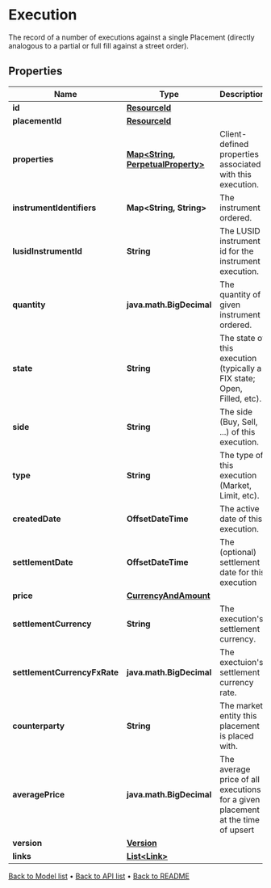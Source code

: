 

# Execution

The record of a number of executions against a single Placement (directly analogous to  a partial or full fill against a street order).

## Properties

| Name | Type | Description | Notes |
|------------ | ------------- | ------------- | -------------|
|**id** | [**ResourceId**](ResourceId.md) |  |  |
|**placementId** | [**ResourceId**](ResourceId.md) |  |  |
|**properties** | [**Map&lt;String, PerpetualProperty&gt;**](PerpetualProperty.md) | Client-defined properties associated with this execution. |  [optional] |
|**instrumentIdentifiers** | **Map&lt;String, String&gt;** | The instrument ordered. |  |
|**lusidInstrumentId** | **String** | The LUSID instrument id for the instrument execution. |  |
|**quantity** | **java.math.BigDecimal** | The quantity of given instrument ordered. |  |
|**state** | **String** | The state of this execution (typically a FIX state; Open, Filled, etc). |  |
|**side** | **String** | The side (Buy, Sell, ...) of this execution. |  |
|**type** | **String** | The type of this execution (Market, Limit, etc). |  |
|**createdDate** | **OffsetDateTime** | The active date of this execution. |  |
|**settlementDate** | **OffsetDateTime** | The (optional) settlement date for this execution |  [optional] |
|**price** | [**CurrencyAndAmount**](CurrencyAndAmount.md) |  |  |
|**settlementCurrency** | **String** | The execution&#39;s settlement currency. |  |
|**settlementCurrencyFxRate** | **java.math.BigDecimal** | The exectuion&#39;s settlement currency rate. |  |
|**counterparty** | **String** | The market entity this placement is placed with. |  |
|**averagePrice** | **java.math.BigDecimal** | The average price of all executions for a given placement at the time of upsert |  [optional] |
|**version** | [**Version**](Version.md) |  |  [optional] |
|**links** | [**List&lt;Link&gt;**](Link.md) |  |  [optional] |



[Back to Model list](../README.md#documentation-for-models) &#8226; [Back to API list](../README.md#documentation-for-api-endpoints) &#8226; [Back to README](../README.md)


